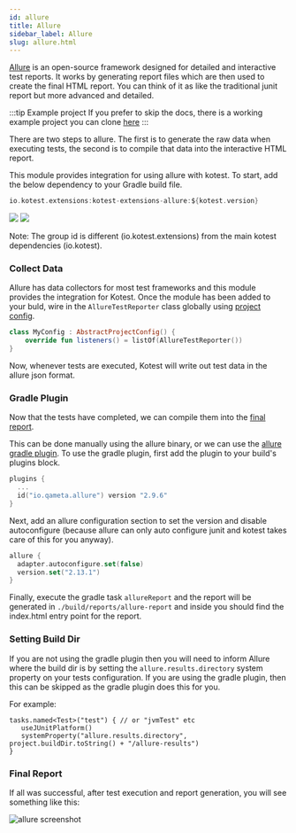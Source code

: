 ```yaml
---
id: allure
title: Allure
sidebar_label: Allure
slug: allure.html
---
```



[Allure](http://allure.qatools.ru) is an open-source framework designed for detailed and interactive test reports.
It works by generating report files which are then used to create the final HTML report.
You can think of it as like the traditional junit report but more advanced and detailed.

:::tip Example project
If you prefer to skip the docs, there is a working example project you can clone [here](https://github.com/kotest/kotest-examples-allure)
:::

There are two steps to allure. The first is to generate the raw data when executing tests, the second is to
compile that data into the interactive HTML report.

This module provides integration for using allure with kotest.
To start, add the below dependency to your Gradle build file.

```groovy
io.kotest.extensions:kotest-extensions-allure:${kotest.version}
```

[<img src="https://img.shields.io/maven-central/v/io.kotest.extensions/kotest-extensions-allure.svg?label=latest%20release"/>](https://search.maven.org/artifact/io.kotest.extensions/kotest-extensions-allure)
[<img src="https://img.shields.io/nexus/s/https/oss.sonatype.org/io.kotest.extensions/kotest-extensions-allure.svg?label=latest%20snapshot"/>](https://oss.sonatype.org/content/repositories/snapshots/io/kotest/extensions/kotest-extensions-allure/)


Note: The group id is different (io.kotest.extensions) from the main kotest dependencies (io.kotest).


### Collect Data

Allure has data collectors for most test frameworks and this module provides the integration for Kotest.
Once the module has been added to your buld, wire in the `AllureTestReporter` class globally
using [project config](../framework/project_config.md).

```kotlin
class MyConfig : AbstractProjectConfig() {
    override fun listeners() = listOf(AllureTestReporter())
}
```

Now, whenever tests are executed, Kotest will write out test data in the allure json format.


### Gradle Plugin

Now that the tests have completed, we can compile them into
the [final report](https://docs.qameta.io/allure/#_report_generation).

This can be done manually using the allure binary, or we can use
the [allure gradle plugin](https://github.com/allure-framework/allure-gradle). To use the gradle plugin, first add the
plugin to your build's plugins block.

```kotlin
plugins {
  ...
  id("io.qameta.allure") version "2.9.6"
}
```

Next, add an allure configuration section to set the version and disable autoconfigure (because allure can only auto
configure junit and kotest takes care of this for you anyway).

```kotlin
allure {
  adapter.autoconfigure.set(false)
  version.set("2.13.1")
}
```

Finally, execute the gradle task `allureReport` and the report will be generated in `./build/reports/allure-report` and
inside you should find the index.html entry point for the report.

### Setting Build Dir

If you are not using the gradle plugin then you will need to inform Allure where the build dir is by setting
the `allure.results.directory` system property on your tests configuration. If you are using the gradle plugin, then
this can be skipped as the gradle plugin does this for you.

For example:

```
tasks.named<Test>("test") { // or "jvmTest" etc
   useJUnitPlatform()
   systemProperty("allure.results.directory", project.buildDir.toString() + "/allure-results")
}
```

### Final Report

If all was successful, after test execution and report generation, you will see something like this:

![allure screenshot](../images/allure.png)
